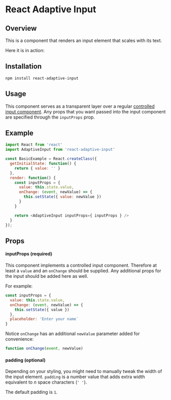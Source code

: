 # React Adaptive Input

## Overview

This is a component that renders an input element that scales with its text.

Here it is in action:



## Installation

`npm install react-adaptive-input`

## Usage

This component serves as a transparent layer over a regular [controlled input component](https://facebook.github.io/react/docs/forms.html#controlled-components). Any props that you want passed into the input component are specified through the `inputProps` prop.

## Example
```javascript
import React from 'react'
import AdaptiveInput from 'react-adaptive-input'

const BasicExample = React.createClass({
  getInitialState: function() {
    return { value: '' }
  },
  render: function() {
    const inputProps = {
      value: this.state.value,
      onChange: (event, newValue) => {
        this.setState({ value: newValue })
      }
    }

    return <AdaptiveInput inputProps={ inputProps } />
  }
});
```

## Props

#### inputProps (required)

This component implements a controlled input component. Therefore at least a `value` and an `onChange` should be supplied. Any additional props for the input should be added here as well.

For example:

```javascript
const inputProps = {
  value: this.state.value,
  onChange: (event, newValue) => {
    this.setState({ value })
  },
  placeholder: 'Enter your name`
}
```
Notice `onChange` has an additional `newValue` parameter added for convenience:

```javascript
function onChange(event, newValue)
```

#### padding (optional)

Depending on your styling, you might need to manually tweak the width of the input element. `padding` is a number value that adds extra width equivalent to _n_ space characters (`' '`).

The default padding is `1`.